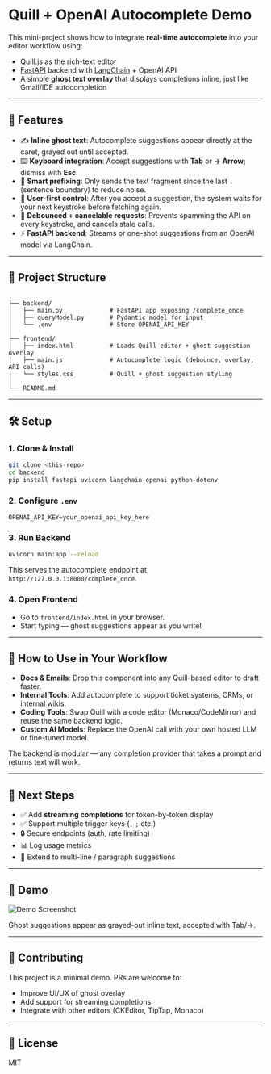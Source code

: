 # Quill + OpenAI Autocomplete Demo

This mini-project shows how to integrate **real-time autocomplete** into your editor workflow using:

- [Quill.js](https://quilljs.com/) as the rich-text editor
- [FastAPI](https://fastapi.tiangolo.com/) backend with [LangChain](https://www.langchain.com/) + OpenAI API
- A simple **ghost text overlay** that displays completions inline, just like Gmail/IDE autocompletion

---

## 🚀 Features

- ✍️ **Inline ghost text**: Autocomplete suggestions appear directly at the caret, grayed out until accepted.
- ⌨️ **Keyboard integration**: Accept suggestions with **Tab** or **→ Arrow**; dismiss with **Esc**.
- 🧠 **Smart prefixing**: Only sends the text fragment since the last `.` (sentence boundary) to reduce noise.
- 🛑 **User-first control**: After you accept a suggestion, the system waits for your next keystroke before fetching again.
- 🔄 **Debounced + cancelable requests**: Prevents spamming the API on every keystroke, and cancels stale calls.
- ⚡ **FastAPI backend**: Streams or one-shot suggestions from an OpenAI model via LangChain.

---

## 📂 Project Structure

```
.
├── backend/
│   ├── main.py             # FastAPI app exposing /complete_once
│   ├── queryModel.py       # Pydantic model for input
│   └── .env                # Store OPENAI_API_KEY
│
├── frontend/
│   ├── index.html          # Loads Quill editor + ghost suggestion overlay
│   ├── main.js             # Autocomplete logic (debounce, overlay, API calls)
│   └── styles.css          # Quill + ghost suggestion styling
│
└── README.md
```

---

## 🛠️ Setup

### 1. Clone & Install
```bash
git clone <this-repo>
cd backend
pip install fastapi uvicorn langchain-openai python-dotenv
```

### 2. Configure `.env`
```env
OPENAI_API_KEY=your_openai_api_key_here
```

### 3. Run Backend
```bash
uvicorn main:app --reload
```
This serves the autocomplete endpoint at `http://127.0.0.1:8000/complete_once`.

### 4. Open Frontend
- Go to `frontend/index.html` in your browser.
- Start typing — ghost suggestions appear as you write!

---

## 🧩 How to Use in Your Workflow

- **Docs & Emails**: Drop this component into any Quill-based editor to draft faster.
- **Internal Tools**: Add autocomplete to support ticket systems, CRMs, or internal wikis.
- **Coding Tools**: Swap Quill with a code editor (Monaco/CodeMirror) and reuse the same backend logic.
- **Custom AI Models**: Replace the OpenAI call with your own hosted LLM or fine-tuned model.

The backend is modular — any completion provider that takes a prompt and returns text will work.

---

## 🔮 Next Steps

- ✅ Add **streaming completions** for token-by-token display
- ✅ Support multiple trigger keys (`,` `;` etc.)
- 🔒 Secure endpoints (auth, rate limiting)
- 📊 Log usage metrics
- 🎨 Extend to multi-line / paragraph suggestions

---

## 📸 Demo

![Demo Screenshot](docs/demo.png)

Ghost suggestions appear as grayed-out inline text, accepted with Tab/→.

---

## 🤝 Contributing

This project is a minimal demo. PRs are welcome to:

- Improve UI/UX of ghost overlay
- Add support for streaming completions
- Integrate with other editors (CKEditor, TipTap, Monaco)

---

## 📜 License
MIT
